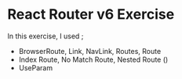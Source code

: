 # React Router v6 Exercise

In this exercise, I used ;

- BrowserRoute, Link, NavLink, Routes, Route
- Index Route, No Match Route, Nested Route (<Outlet/>)
- UseParam
